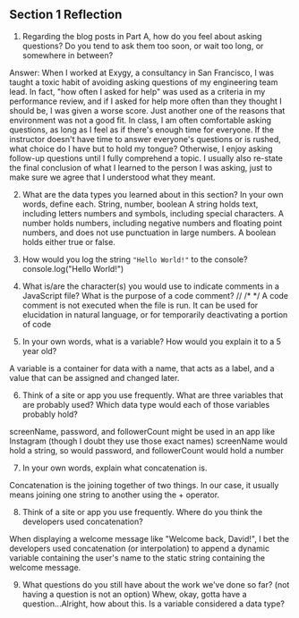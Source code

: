 ## Section 1 Reflection

1. Regarding the blog posts in Part A, how do you feel about asking questions? Do you tend to ask them too soon, or wait too long, or somewhere in between?

Answer: When I worked at Exygy, a consultancy in San Francisco, I was taught a toxic habit of avoiding asking questions of my engineering team lead. In fact, "how often I asked for help" was used as a criteria in my performance review, and if I asked for help more often than they thought I should be, I was given a worse score. Just another one of the reasons that environment was not a good fit. In class, I am often comfortable asking questions, as long as I feel as if there's enough time for everyone. If the instructor doesn't have time to answer everyone's questions or is rushed, what choice do I have but to hold my tongue? Otherwise, I enjoy asking follow-up questions until I fully comprehend a topic. I usually also re-state the final conclusion of what I learned to the person I was asking, just to make sure we agree that I understood what they meant.

2. What are the data types you learned about in this section? In your own words, define each.
String, number, boolean
A string holds text, including letters numbers and symbols, including special characters. A number holds numbers, including negative numbers and floating point numbers, and does not use punctuation in large numbers. A boolean holds either true or false.


3. How would you log the string `"Hello World!"` to the console?
console.log("Hello World!")

4. What is/are the character(s) you would use to indicate comments in a JavaScript file? What is the purpose of a code comment?
//
/* */
A code comment is not executed when the file is run. It can be used for elucidation in natural language, or for temporarily deactivating a portion of code

5. In your own words, what is a variable? How would you explain it to a 5 year old?

A variable is a container for data with a name, that acts as a label, and a value that can be assigned and changed later.

6. Think of a site or app you use frequently. What are three variables that are probably used? Which data type would each of those variables probably hold?

screenName, password, and followerCount might be used in an app like Instagram (though I doubt they use those exact names)
screenName would hold a string, so would password, and followerCount would hold a number

7. In your own words, explain what concatenation is.

Concatenation is the joining together of two things. In our case, it usually means joining one string to another using the + operator.

8. Think of a site or app you use frequently. Where do you think the developers used concatenation?

When displaying a welcome message like "Welcome back, David!", I bet the developers used concatenation (or interpolation) to append a dynamic variable containing the user's name to the static string containing the welcome message.

9. What questions do you still have about the work we've done so far? (not having a question is not an option)
Whew, okay, gotta have a question...Alright, how about this. Is a variable considered a data type?
